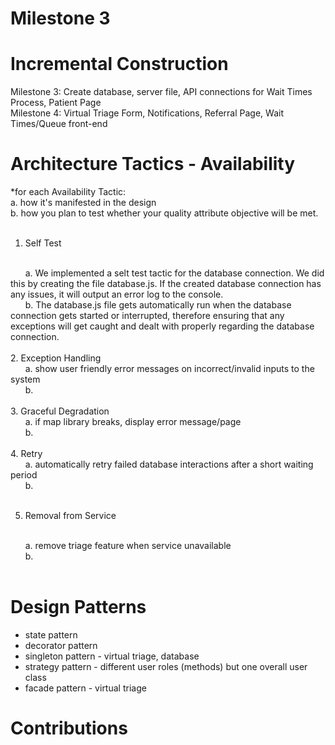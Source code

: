 # Milestone 3

# Incremental Construction

Milestone 3: Create database, server file, API connections for Wait Times Process, Patient Page
<br>
Milestone 4: Virtual Triage Form, Notifications, Referral Page, Wait Times/Queue front-end
<br>

# Architecture Tactics - Availability

*for each Availability Tactic:
<br>
   a. how it's manifested in the design
   <br>
   b. how you plan to test whether your quality attribute objective will be met.
<br>
<br> 
1. Self Test 
<br>
      a. We implemented a selt test tactic for the database connection. We did this by creating the file    database.js. If the created database connection has any issues, it will output an error log to the console.
   <br>
      b. The database.js file gets automatically run when the database connection gets started or interrupted, therefore ensuring that any exceptions will get caught and dealt with properly regarding the database connection.
   <br>
   <br>
2. Exception Handling
<br>
      a. show user friendly error messages on incorrect/invalid inputs to the system
   <br>
      b.
   <br>
   <br>
3. Graceful Degradation
<br>
      a. if map library breaks, display error message/page
   <br>
      b.
   <br>
   <br>
4. Retry
<br>
      a. automatically retry failed database interactions after a short waiting period
   <br>
      b.
   <br>
   <br>
   
5. Removal from Service
<br>
      a. remove triage feature when service unavailable
   <br>
      b.
   <br>
   <br>
  
# Design Patterns

- state pattern
- decorator pattern
- singleton pattern - virtual triage, database
- strategy pattern - different user roles (methods) but one overall user class
- facade pattern - virtual triage



# Contributions

